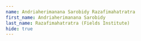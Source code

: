 ```yaml
--- 
name: Andriaherimanana Sarobidy Razafimahatratra  
first_name: Andriaherimanana Sarobidy 
last_name: Razafimahatratra (Fields Institute) 
hide: true
--- 
```

 
 